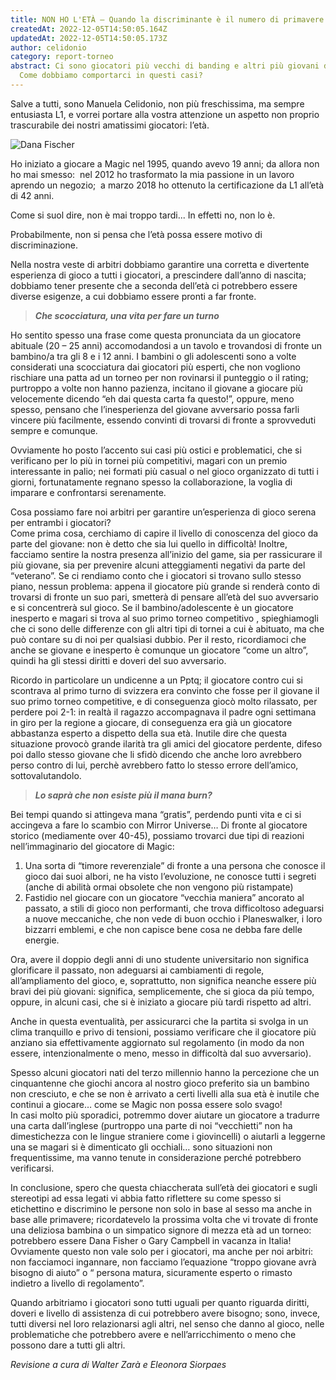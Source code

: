 ```yaml
---
title: NON HO L'ETÀ – Quando la discriminante è il numero di primavere
createdAt: 2022-12-05T14:50:05.164Z
updatedAt: 2022-12-05T14:50:05.173Z
author: celidonio
category: report-torneo
abstract: Ci sono giocatori più vecchi di banding e altri più giovani di Jace.
  Come dobbiamo comportarci in questi casi?
---
```

Salve a tutti, sono Manuela Celidonio, non più freschissima, ma sempre entusiasta L1, e vorrei portare alla vostra attenzione un aspetto non proprio trascurabile dei nostri amatissimi giocatori: l’età.



![Dana Fischer](/uploads/dana_fischer_playing_at_grand_prix_los_angeles.jpg)

Ho iniziato a giocare a Magic nel 1995, quando avevo 19 anni; da allora non ho mai smesso:  nel 2012 ho trasformato la mia passione in un lavoro aprendo un negozio;  a marzo 2018 ho ottenuto la certificazione da L1 all’età di 42 anni.

Come si suol dire, non è mai troppo tardi... In effetti no, non lo è.

Probabilmente, non si pensa che l’età possa essere motivo di discriminazione.

Nella nostra veste di arbitri dobbiamo garantire una corretta e divertente esperienza di gioco a tutti i giocatori, a prescindere dall’anno di nascita;  dobbiamo tener presente che a seconda dell’età ci potrebbero essere diverse esigenze, a cui dobbiamo essere pronti a far fronte.

> ***Che scocciatura, una vita per fare un turno***

Ho sentito spesso una frase come questa pronunciata da un giocatore abituale (20 – 25 anni) accomodandosi a un tavolo e trovandosi di fronte un bambino/a tra gli 8 e i 12 anni.
I bambini o gli adolescenti sono a volte considerati una scocciatura dai giocatori più esperti, che non vogliono rischiare una patta ad un torneo per non rovinarsi il punteggio o il rating; purtroppo a volte non hanno pazienza, incitano il giovane a giocare più velocemente dicendo “eh dai questa carta fa questo!”, oppure, meno spesso, pensano che l’inesperienza del giovane avversario possa farli vincere più facilmente, essendo convinti di trovarsi di fronte a sprovveduti sempre e comunque.

Ovviamente ho posto l’accento sui casi più ostici e problematici, che si verificano per lo più in tornei più competitivi, magari con un premio interessante in palio; nei formati più casual o nel gioco organizzato di tutti i giorni, fortunatamente regnano spesso la collaborazione, la voglia di imparare e confrontarsi serenamente.

Cosa possiamo fare noi arbitri  per garantire un’esperienza di gioco serena per entrambi i giocatori?\
Come prima cosa, cerchiamo di capire il livello di conoscenza del  gioco da parte del giovane: non è detto che sia lui quello in difficoltà! Inoltre, facciamo sentire la nostra presenza all’inizio del game, sia per rassicurare il più giovane, sia per prevenire alcuni atteggiamenti negativi da parte del “veterano”.
Se ci rendiamo conto che i giocatori si trovano sullo stesso piano, nessun problema: appena il giocatore più grande si renderà conto di trovarsi di fronte un suo pari, smetterà di pensare all’età del suo avversario e si concentrerà sul gioco.
Se il bambino/adolescente è un giocatore inesperto e magari si trova al suo primo torneo competitivo , spieghiamogli che ci sono delle differenze con gli altri tipi di tornei a cui è abituato, ma che può contare su di noi per qualsiasi dubbio. Per il resto, ricordiamoci che anche se giovane e inesperto è comunque un giocatore “come un altro”, quindi ha gli stessi diritti e doveri del suo avversario.

Ricordo in particolare un undicenne a un Pptq; il giocatore contro cui si scontrava  al primo turno di svizzera era convinto che fosse per il giovane il suo primo torneo competitive, e di conseguenza giocò molto rilassato, per perdere poi 2-1: in realtà il ragazzo accompagnava il padre ogni settimana in giro per la regione a giocare, di conseguenza era già un giocatore abbastanza esperto a dispetto della sua età. Inutile dire che questa situazione provocò grande ilarità tra gli amici del giocatore perdente, difeso poi dallo stesso giovane che li sfidò dicendo che anche loro avrebbero perso contro di lui, perchè avrebbero fatto lo stesso errore dell’amico, sottovalutandolo.

> ***Lo saprà che non esiste più il mana burn?***

Bei tempi quando si attingeva mana “gratis”, perdendo punti vita e ci si accingeva a fare lo scambio con Mirror Universe…
Di fronte al giocatore storico (mediamente over 40-45), possiamo trovarci due tipi di reazioni nell’immaginario del giocatore di Magic:

1. Una sorta di “timore reverenziale” di fronte a una persona che conosce il gioco dai suoi albori, ne ha visto l’evoluzione, ne conosce tutti i segreti (anche di abilità ormai obsolete che non vengono più ristampate)
2. Fastidio nel giocare con un giocatore “vecchia maniera” ancorato al passato, a stili di gioco non performanti, che trova difficoltoso adeguarsi a nuove meccaniche, che non vede di buon occhio i Planeswalker, i loro bizzarri emblemi, e che non capisce bene cosa ne debba fare delle energie.

Ora, avere il doppio degli anni di uno studente universitario non significa glorificare il passato, non adeguarsi ai cambiamenti di regole, all’ampliamento del gioco, e, soprattutto, non significa neanche essere più bravi dei più giovani: significa, semplicemente, che si gioca da più tempo, oppure, in alcuni casi, che si è iniziato a giocare più tardi rispetto ad altri.

Anche in questa eventualità, per assicurarci  che la partita  si svolga in un clima  tranquillo e privo di tensioni, possiamo verificare che il giocatore più anziano sia effettivamente aggiornato sul regolamento (in modo da non essere, intenzionalmente o meno, messo in difficoltà dal suo avversario).

Spesso alcuni giocatori nati del terzo millennio  hanno la percezione che un cinquantenne che giochi ancora al nostro gioco preferito sia un bambino non cresciuto, e che se non è arrivato a certi livelli alla sua età è inutile che continui a giocare… come se Magic non possa essere solo svago!\
In casi molto più sporadici, potremmo dover aiutare un giocatore a tradurre una carta dall’inglese (purtroppo una parte di noi “vecchietti” non ha dimestichezza con le lingue straniere come i giovincelli) o aiutarli a leggerne una se magari si è dimenticato gli occhiali… sono situazioni non frequentissime, ma vanno tenute in considerazione perché potrebbero verificarsi.

In conclusione, spero che questa chiaccherata sull’età dei giocatori e sugli stereotipi ad essa legati vi abbia fatto  riflettere su come spesso si etichettino e discrimino le persone non solo in base al sesso ma anche in base alle primavere;  ricordatevelo la prossima volta che vi trovate di fronte una deliziosa bambina o un simpatico signore di mezza età ad un torneo: potrebbero essere Dana Fisher o Gary Campbell in vacanza in Italia! 
Ovviamente questo non vale solo per i giocatori, ma anche per noi arbitri: non facciamoci ingannare, non facciamo l’equazione “troppo giovane avrà bisogno di aiuto” o “ persona matura, sicuramente esperto o rimasto indietro a livello di regolamento”. 

Quando arbitriamo i giocatori sono tutti uguali per quanto riguarda diritti, doveri e livello di assistenza di cui potrebbero avere bisogno; sono, invece, tutti diversi nel loro relazionarsi agli altri, nel senso che danno al gioco, nelle problematiche che potrebbero avere e nell’arricchimento o meno che possono dare a tutti gli altri.

*Revisione a cura di Walter Zarà e Eleonora Siorpaes*